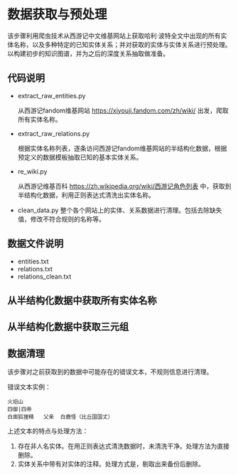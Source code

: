 # 数据获取与预处理
该步骤利用爬虫技术从西游记中文维基网站上获取哈利·波特全文中出现的所有实体名称，以及多种特定的已知实体关系；并对获取的实体与实体关系进行预处理。以构建初步的知识图谱，并为之后的深度关系抽取做准备。

## 代码说明
- extract_raw_entities.py
  
    从西游记fandom维基网站 https://xiyouji.fandom.com/zh/wiki/ 出发，爬取所有实体名称。
    
- extract_raw_relations.py

  根据实体名称列表，逐条访问西游记fandom维基网站的半结构化数据，根据预定义的数据模板抽取已知的基本实体关系。
  
- re_wiki.py  
  
  从西游记维基百科 https://zh.wikipedia.org/wiki/西游记角色列表 中，获取到半结构化数据，利用正则表达式清洗出实体名称。

- clean_data.py
  整个各个网站上的实体、关系数据进行清理。包括去除缺失值，修改不符合规则的名称等。
## 数据文件说明
- entities.txt
- relations.txt
- relations_clean.txt

## 从半结构化数据中获取所有实体名称
## 从半结构化数据中获取三元组
## 数据清理
该步骤对之前获取到的数据中可能存在的错误文本，不规则信息进行清理。

错误文本实例：
```
火焰山
四御|四帝
白面狐狸精	父亲	白鹿怪（比丘国国丈）
```

上述文本的特点与处理方法：
1. 存在非人名实体。在用正则表达式清洗数据时，未清洗干净。处理方法为直接删除。
2. 实体关系中带有对实体的注释。处理方式是，剔取出来备份后删除。